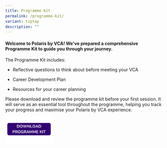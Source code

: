```yaml
---
title: Programme Kit
permalink: /programme-kit/
variant: tiptap
description: ""
---
```

<h4>Welcome to Polaris by VCA! We've prepared a comprehensive Programme Kit to guide you through your journey.</h4>
<p>The Programme Kit includes:</p>
<ul data-tight="true" class="tight">
<li>
<p>Reflective questions to think about before meeting your VCA</p>
</li>
<li>
<p>Career Development Plan</p>
</li>
<li>
<p>Resources for your career planning</p>
</li>
</ul>
<p></p>
<p>Please download and review the programme kit before your first session.
It will serve as an essential tool throughout the programme, helping you
track your progress and maximise your Polaris by VCA experience.</p>
<p></p>
<p></p>
<div class="isomer-image-wrapper">
<img style="width: 30%;" height="auto" width="100%" alt="" src="/images/CONNECT_WITH_ME__1_.png">
</div>
<p></p>
